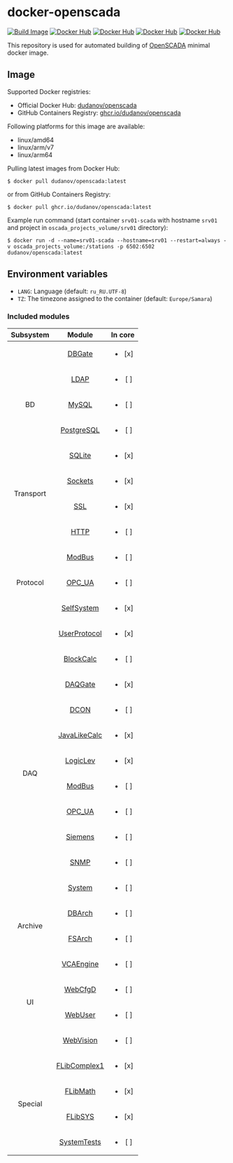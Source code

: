 # docker-openscada

[![Build Image](https://github.com/dudanov/docker-openscada/actions/workflows/build.yml/badge.svg)](https://github.com/dudanov/docker-openscada/actions/workflows/build.yml)
[![Docker Hub](https://ghcr-badge.egpl.dev/dudanov/openscada/size?label=Image%20Size&color=dodgerblue)](https://github.com/users/dudanov/packages/container/package/openscada)
[![Docker Hub](https://ghcr-badge.egpl.dev/dudanov/openscada/latest_tag?trim=major&label=GitHub%20Version&color=dodgerblue)](https://github.com/users/dudanov/packages/container/package/openscada)
[![Docker Hub](https://img.shields.io/docker/v/dudanov/openscada?label=Docker%20Hub%20Version&color=dodgerblue)](https://hub.docker.com/r/dudanov/openscada)
[![Docker Hub](https://img.shields.io/docker/stars/dudanov/openscada?label=Docker%20Hub%20Stars&color=dodgerblue)](https://hub.docker.com/r/dudanov/openscada)

This repository is used for automated building of [OpenSCADA](http://oscada.org) minimal docker image.

## Image

Supported Docker registries:
- Official Docker Hub: [dudanov/openscada](https://hub.docker.com/r/dudanov/openscada)
- GitHub Containers Registry: [ghcr.io/dudanov/openscada](https://github.com/users/dudanov/packages/container/package/openscada)

Following platforms for this image are available:
- linux/amd64
- linux/arm/v7
- linux/arm64

Pulling latest images from Docker Hub:
```console
$ docker pull dudanov/openscada:latest
```
or from GitHub Containers Registry:
```console
$ docker pull ghcr.io/dudanov/openscada:latest
```

Example run command (start container `srv01-scada` with hostname `srv01` and project in `oscada_projects_volume/srv01` directory):
```console
$ docker run -d --name=srv01-scada --hostname=srv01 --restart=always -v oscada_projects_volume:/stations -p 6502:6502 dudanov/openscada:latest
```

## Environment variables

* `LANG`: Language (default: `ru_RU.UTF-8`)
* `TZ`: The timezone assigned to the container (default: `Europe/Samara`)

### Included modules
<table>
    <thead align="center">
        <tr>
            <th align="center">Subsystem</th>
            <th align="center">Module</th>
            <th align="center">In core</th>
        </tr>
    </thead>
    <tbody align="center">
        <tr>
            <td rowspan=5>BD</td>
            <td><a title="Allows to locate databases of the remote OpenSCADA stations to local ones." href="http://oscada.org/wiki/Special:MyLanguage/Modules/DBGate">DBGate</a></td>
            <td><ul><li>[x] </li></ul></td>
        </tr>
        <tr>
            <td><a title="Provides support of directories by LDAP." href="http://oscada.org/wiki/Special:MyLanguage/Modules/LDAP">LDAP</a></td>
            <td><ul><li>[ ] </li></ul></td>
        </tr>
        <tr>
            <td><a title="Provides support of the DBMS MySQL." href="http://oscada.org/wiki/Special:MyLanguage/Modules/MySQL">MySQL</a></td>
            <td><ul><li>[ ] </li></ul></td>
        </tr>
        <tr>
            <td><a title="Provides support of the DBMS PostgreSQL." href="http://oscada.org/wiki/Special:MyLanguage/Modules/PostgreSQL">PostgreSQL</a></td>
            <td><ul><li>[ ] </li></ul></td>
        </tr>
        <tr>
            <td><a title="Provides support of the BD SQLite." href="http://oscada.org/wiki/Special:MyLanguage/Modules/SQLite">SQLite</a></td>
            <td><ul><li>[x] </li></ul></td>
        </tr>
        <tr>
            <td rowspan=2>Transport</td>
            <td><a title="Provides sockets based transport. Support network and UNIX sockets. Network socket supports TCP, UDP and RAWCAN protocols." href="http://oscada.org/wiki/Special:MyLanguage/Modules/Sockets">Sockets</a></td>
            <td><ul><li>[x] </li></ul></td>
        </tr>
        <tr>
            <td><a title="Provides transport based on the secure sockets layer. OpenSSL is used and SSLv3, TLSv1, TLSv1.1, TLSv1.2, DTLSv1, DTLSv1_2 are supported." href="http://oscada.org/wiki/Special:MyLanguage/Modules/SSL">SSL</a></td>
            <td><ul><li>[x] </li></ul></td>
        </tr>
        <tr>
            <td rowspan=5>Protocol</td>
            <td><a title="Provides support for the HTTP protocol for WWW-based user interfaces." href="http://oscada.org/wiki/Special:MyLanguage/Modules/HTTP">HTTP</a></td>
            <td><ul><li>[ ] </li></ul></td>
        </tr>
        <tr>
            <td><a title="Provides implementation of the ModBus protocols. ModBus/TCP, ModBus/RTU and ModBus/ASCII protocols are supported." href="http://oscada.org/wiki/Special:MyLanguage/Modules/ModBus">ModBus</a></td>
            <td><ul><li>[ ] </li></ul></td>
        </tr>
        <tr>
            <td><a title="Provides the protocol OPC-UA implementing into parts of client and server, as a separated library." href="http://oscada.org/wiki/Special:MyLanguage/Modules/OPC_UA">OPC_UA</a></td>
            <td><ul><li>[ ] </li></ul></td>
        </tr>
        <tr>
            <td><a title="Provides own OpenSCADA protocol based at XML and the control interface of OpenSCADA." href="http://oscada.org/wiki/Special:MyLanguage/Modules/SelfSystem">SelfSystem</a></td>
            <td><ul><li>[x] </li></ul></td>
        </tr>
        <tr>
            <td><a title="Provides for creating your own user protocols on internal OpenSCADA language." href="http://oscada.org/wiki/Special:MyLanguage/Modules/UserProtocol">UserProtocol</a></td>
            <td><ul><li>[x] </li></ul></td>
        </tr>
        <tr>
            <td rowspan=10>DAQ</td>
            <td><a title="Provides a block calculator." href="http://oscada.org/wiki/Special:MyLanguage/Modules/BlockCalc">BlockCalc</a></td>
            <td><ul><li>[ ] </li></ul></td>
        </tr>
        <tr>
            <td><a title="Allows to locate data sources of the remote OpenSCADA stations to local ones." href="http://oscada.org/wiki/Special:MyLanguage/Modules/DAQGate">DAQGate</a></td>
            <td><ul><li>[x] </li></ul></td>
        </tr>
        <tr>
            <td><a title="Provides an implementation of DCON-client protocol. Supports I-7000 DCON protocol." href="http://oscada.org/wiki/Special:MyLanguage/Modules/DCON">DCON</a></td>
            <td><ul><li>[ ] </li></ul></td>
        </tr>
        <tr>
            <td><a title="Provides a calculator and libraries engine on the Java-like language. The user can create and modify functions and their libraries." href="http://oscada.org/wiki/Special:MyLanguage/Modules/JavaLikeCalc">JavaLikeCalc</a></td>
            <td><ul><li>[x] </li></ul></td>
        </tr>
        <tr>
            <td><a title="Provides the pure logical level of the DAQ parameters." href="http://oscada.org/wiki/Special:MyLanguage/Modules/LogicLev">LogicLev</a></td>
            <td><ul><li>[x] </li></ul></td>
        </tr>
        <tr>
            <td><a title="Provides implementation of the ModBus protocols. ModBus/TCP, ModBus/RTU and ModBus/ASCII protocols are supported." href="http://oscada.org/wiki/Special:MyLanguage/Modules/ModBus">ModBus</a></td>
            <td><ul><li>[ ] </li></ul></td>
        </tr>
        <tr>
            <td><a title="Provides the protocol OPC-UA implementing into parts of client and server, as a separated library." href="http://oscada.org/wiki/Special:MyLanguage/Modules/OPC_UA">OPC_UA</a></td>
            <td><ul><li>[ ] </li></ul></td>
        </tr>
        <tr>
            <td><a title="Provides for support of data sources of Siemens PLCs by means of Hilscher CIF cards (using the MPI protocol) and LibnoDave library (or the own implementation) for the rest. Also there is supported the data sources of the firm Beckhoff for the protocol TwinCAT ADS/AMS due it working with data blocks also." href="http://oscada.org/wiki/Special:MyLanguage/Modules/Siemens">Siemens</a></td>
            <td><ul><li>[ ] </li></ul></td>
        </tr>
        <tr>
            <td><a title="Provides an implementation of the client of SNMP-service." href="http://oscada.org/wiki/Special:MyLanguage/Modules/SNMP">SNMP</a></td>
            <td><ul><li>[ ] </li></ul></td>
        </tr>
        <tr>
            <td><a title="Provides data acquisition from the OS. Supported OS Linux data sources: Uptime, Memory, CPU, etc." href="http://oscada.org/wiki/Special:MyLanguage/Modules/System">System</a></td>
            <td><ul><li>[ ] </li></ul></td>
        </tr>
        <tr>
            <td rowspan=2>Archive</td>
            <td><a title="The archiver module. Provides functions for messages and values archiving to DB." href="http://oscada.org/wiki/Special:MyLanguage/Modules/DBArch">DBArch</a></td>
            <td><ul><li>[ ] </li></ul></td>
        </tr>
        <tr>
            <td><a title="The archiver module. Provides functions for messages and values archiving to the file system." href="http://oscada.org/wiki/Special:MyLanguage/Modules/FSArch">FSArch</a></td>
            <td><ul><li>[ ] </li></ul></td>
        </tr>
        <tr>
            <td rowspan=4>UI</td>
            <td><a title="The main engine of the visual control area." href="http://oscada.org/wiki/Special:MyLanguage/Modules/VCAEngine">VCAEngine</a></td>
            <td><ul><li>[ ] </li></ul></td>
        </tr>
        <tr>
            <td><a title="Provides the WEB-based configurator of OpenSCADA. The technologies are used: XHTML, CSS and JavaScript." href="http://oscada.org/wiki/Special:MyLanguage/Modules/WebCfgD">WebCfgD</a></td>
            <td><ul><li>[ ] </li></ul></td>
        </tr>
        <tr>
            <td><a title="Provides for creating your own web-pages on internal OpenSCADA language." href="http://oscada.org/wiki/Special:MyLanguage/Modules/WebUser">WebUser</a></td>
            <td><ul><li>[ ] </li></ul></td>
        </tr>
        <tr>
            <td><a title="Visual operation user interface, based on the WEB — front-end to the VCA engine." href="http://oscada.org/wiki/Special:MyLanguage/Modules/WebVision">WebVision</a></td>
            <td><ul><li>[ ] </li></ul></td>
        </tr>
        <tr>
            <td rowspan=4>Special</td>
            <td><a title="Provides a library of the functions of compatibility with SCADA Complex 1 of the firm DIYA Ltd." href="http://oscada.org/wiki/Special:MyLanguage/Modules/FLibComplex1">FLibComplex1</a></td>
            <td><ul><li>[x] </li></ul></td>
        </tr>
        <tr>
            <td><a title="Provides a library of the standard mathematical functions." href="http://oscada.org/wiki/Special:MyLanguage/Modules/FLibMath">FLibMath</a></td>
            <td><ul><li>[x] </li></ul></td>
        </tr>
        <tr>
            <td><a title="Provides a library of the system functions of the user programming area of OpenSCADA." href="http://oscada.org/wiki/Special:MyLanguage/Modules/FLibSYS">FLibSYS</a></td>
            <td><ul><li>[x] </li></ul></td>
        </tr>
        <tr>
            <td><a title="Provides the group of tests to OpenSCADA and its modules." href="http://oscada.org/wiki/Special:MyLanguage/Modules/SystemTests">SystemTests</a></td>
            <td><ul><li>[ ] </li></ul></td>
        </tr>
    </tbody>
</table>

